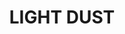 ---
layout: product
title: "LIGHT DUST"
price: "500" 
desc: "Pigment"
img_path: "/assets/img/A.MIG-3002.webp"
brand: "AMMO"
available: true
special_offer: true
new: false
soon: false
cat: "060000"
subcat: "060700"
subsubcat: "00"
sifra: "A.MIG-3002"
popular: false
spec: false
---